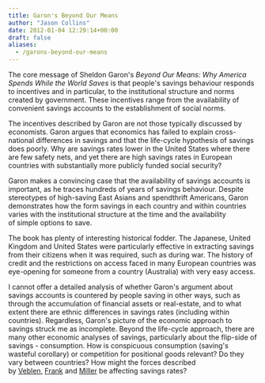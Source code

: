 ```yaml
---
title: Garon's Beyond Our Means
author: "Jason Collins"
date: 2012-01-04 12:29:14+00:00
draft: false
aliases:
  - /garons-beyond-our-means
---
```


The core message of Sheldon Garon's *Beyond Our Means: Why America Spends While the World Saves* is that people's savings behaviour responds to incentives and in particular, to the institutional structure and norms created by government. These incentives range from the availability of convenient savings accounts to the establishment of social norms.

The incentives described by Garon are not those typically discussed by economists. Garon argues that economics has failed to explain cross-national differences in savings and that the life-cycle hypothesis of savings does poorly. Why are savings rates lower in the United States where there are few safety nets, and yet there are high savings rates in European countries with substantially more publicly funded social security?

Garon makes a convincing case that the availability of savings accounts is important, as he traces hundreds of years of savings behaviour. Despite stereotypes of high-saving East Asians and spendthrift Americans, Garon demonstrates how the form savings in each country and within countries varies with the institutional structure at the time and the availability of simple options to save.

The book has plenty of interesting historical fodder. The Japanese, United Kingdom and United States were particularly effective in extracting savings from their citizens when it was required, such as during war. The history of credit and the restrictions on access faced in many European countries was eye-opening for someone from a country (Australia) with very easy access.

I cannot offer a detailed analysis of whether Garon's argument about savings accounts is countered by people saving in other ways, such as through the accumulation of financial assets or real-estate, and to what extent there are ethnic differences in savings rates (including within countries). Regardless, Garon's picture of the economic approach to savings struck me as incomplete. Beyond the life-cycle approach, there are many other economic analyses of savings, particularly about the flip-side of savings - consumption. How is conspicuous consumption (saving's wasteful corollary) or competition for positional goods relevant? Do they vary between countries? How might the forces described by [Veblen](https://www.jasoncollins.blog/thorstein-veblens-the-theory-of-the-leisure-class/), [Frank](https://www.jasoncollins.blog/franks-the-darwin-economy/) and [Miller](https://www.jasoncollins.blog/millers-spent-sex-evolution-and-consumer-behavior/) be affecting savings rates?
